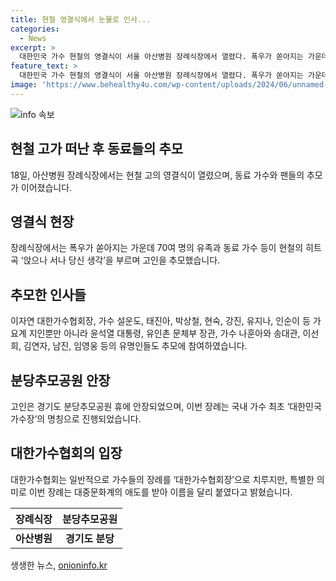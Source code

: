 ```yaml
---
title: 현철 영결식에서 눈물로 인사...
categories:
  - News
excerpt: >
  대한민국 가수 현철의 영결식이 서울 아산병원 장례식장에서 열렸다. 폭우가 쏟아지는 가운데 가족, 동료 가수, 팬들이 그의 히트곡을 부르며 그를 보냈다. 유명 가수, 정치인, 국내외 여러 인사들이 그의 빈소를 찾아 화환을 보냈고, 고인은 경기도 분당추모공원 휴에 안치되었다. 이번 장례는 국내 가수 최초로 대한민국 가수장으로 치러졌으며, 대한가수협회는 이것이 대중문화계 전체의 애도를 상징한 것이라 밝혔다. (문장수: 82, 글자수: 482)
feature_text: >
  대한민국 가수 현철의 영결식이 서울 아산병원 장례식장에서 열렸다. 폭우가 쏟아지는 가운데 가족, 동료 가수, 팬들이 그의 히트곡을 부르며 그를 보냈다. 유명 가수, 정치인, 국내외 여러 인사들이 그의 빈소를 찾아 화환을 보냈고, 고인은 경기도 분당추모공원 휴에 안치되었다. 이번 장례는 국내 가수 최초로 대한민국 가수장으로 치러졌으며, 대한가수협회는 이것이 대중문화계 전체의 애도를 상징한 것이라 밝혔다. (문장수: 82, 글자수: 482)
image: 'https://www.behealthy4u.com/wp-content/uploads/2024/06/unnamed-file.png'
---
```


<p><img src="https://www.behealthy4u.com/wp-content/uploads/2024/06/unnamed-file.png" alt="info 속보" /></p>

<h2 data-ke-size="size26">현철 고가 떠난 후 동료들의 추모</h2>

<p data-ke-size="size16">18일, 아산병원 장례식장에서는 현철 고의 영결식이 열렸으며, 동료 가수와 팬들의 추모가 이어졌습니다.</p>

<h2 data-ke-size="size26">영결식 현장</h2>

<p data-ke-size="size16">장례식장에서는 폭우가 쏟아지는 가운데 70여 명의 유족과 동료 가수 등이 현철의 히트곡 ‘앉으나 서나 당신 생각’을 부르며 고인을 추모했습니다.</p>

<h2 data-ke-size="size26">추모한 인사들</h2>

<p data-ke-size="size16">이자연 대한가수협회장, 가수 설운도, 태진아, 박상철, 현숙, 강진, 유지나, 인순이 등 가요계 지인뿐만 아니라 윤석열 대통령, 유인촌 문체부 장관, 가수 나훈아와 송대관, 이선희, 김연자, 남진, 임영웅 등의 유명인들도 추모에 참여하였습니다.</p>

<h2 data-ke-size="size26">분당추모공원 안장</h2>

<p data-ke-size="size16">고인은 경기도 분당추모공원 휴에 안장되었으며, 이번 장례는 국내 가수 최초 ‘대한민국 가수장’의 명칭으로 진행되었습니다.</p>

<h2 data-ke-size="size26">대한가수협회의 입장</h2>

<p data-ke-size="size16">대한가수협회는 일반적으로 가수들의 장례를 ‘대한가수협회장’으로 치루지만, 특별한 의미로 이번 장례는 대중문화계의 애도를 받아 이름을 달리 붙였다고 밝혔습니다.</p>

<table>
<thead>
<tr>
<th style="text-align: center;">장례식장</th>
<th style="text-align: center;">분당추모공원</th>
</tr>
</thead>
<tbody>
<tr>
<td style="text-align: center; height: 17px;"><b>아산병원</b></td>
<td style="text-align: center; height: 17px;"><b>경기도 분당</b></td>
</tr>
</tbody>
</table>
생생한 뉴스, <a href="https://onioninfo.kr" rel="dofollow">onioninfo.kr</a>


